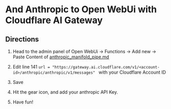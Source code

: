 # And Anthropic to Open WebUi with Cloudflare AI Gateway

## Directions

1. Head to the admin panel of Open WebUi -> Functions -> Add new -> Paste Content of [anthropic_manifold_pipe.md](https://github.com/taslabs-net/openwebui_anthropic_cfgateway/blob/main/anthropic_manifold_pipe.md)

2. Edit line 141 `url = "https://gateway.ai.cloudflare.com/v1/<account-id>/anthropic/anthropic/v1/messages"
` with your Cloudflare Account ID

3. Save 

4. Hit the gear icon, and add your anthropic API Key.  

5. Have fun!
